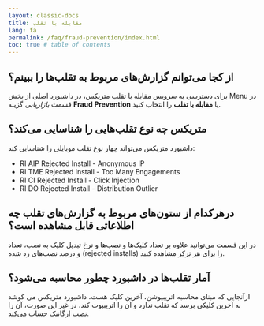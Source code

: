 ```yaml
---
layout: classic-docs
title: مقابله با تقلب
lang: fa
permalink: /faq/fraud-prevention/index.html
toc: true # table of contents
---
```


## از کجا می‌توانم گزارش‌های مربوط به تقلب‌ها را ببینم؟

برای دسترسی به سرویس مقابله با تقلب متریکس، در داشبورد اصلی از بخش Menu در قسمت *بازاریابی* گزینه **Fraud Prevention** یا **مقابله با تقلب** را انتخاب کنید.

## متریکس چه نوع تقلب‌هایی را شناسایی می‌کند؟

داشبورد متریکس می‌تواند چهار نوع تقلب موبایلی را شناسایی کند:

- RI AIP  Rejected Install - Anonymous IP
- RI TME  Rejected Install - Too Many Engagements
- RI CI   Rejected Install - Click Injection
- RI DO   Rejected Install - Distribution Outlier

## درهرکدام از ستون‌های مربوط به گزارش‌های تقلب چه اطلاعاتی قابل مشاهده است؟

در این قسمت می‌توانید علاوه بر تعداد کلیک‌ها و نصب‌ها و نرخ تبدیل کلیک به نصب، تعداد و درصد نصب‌های رد شده (rejected installs) را برای هر ترکر مشاهده کنید. 

## آمار تقلب‌ها در داشبورد چطور محاسبه می‌شود؟

ازآنجایی که مبنای محاسبه اتریبیوشن، آخرین کلیک هست، داشبورد متریکس می کوشد به آخرین کلیکی برسد که تقلب ندارد و آن را اتریبیوت کند، در غیر این صورت، آن را نصب ارگانیک حساب می‌کند. 
